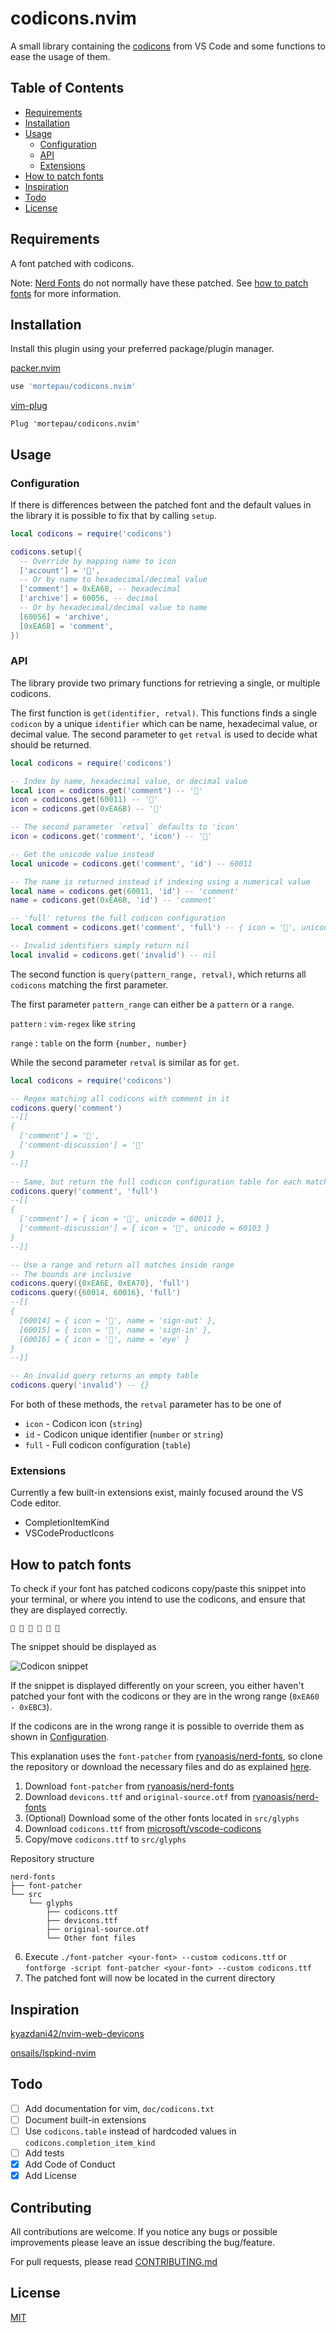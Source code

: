 # codicons.nvim

A small library containing the [codicons](https://microsoft.github.io/vscode-codicons/dist/codicon.html)
from VS Code and some functions to ease the usage of them.

## Table of Contents

- [Requirements](#requirements)
- [Installation](#Installation)
- [Usage](#usage)
    - [Configuration](#configuration)
    - [API](#api)
    - [Extensions](#extensions)
- [How to patch fonts](#how-to-patch-fonts)
- [Inspiration](#Inspiration)
- [Todo](#todo)
- [License](#license)

## Requirements

A font patched with codicons.

Note:
[Nerd Fonts](https://www.nerdfonts.com) do not normally have these patched.
See [how to patch fonts](#how-to-patch-fonts) for more information.

## Installation

Install this plugin using your preferred package/plugin manager.

[packer.nvim](https://github.com/wbthomason/packer.nvim)

```lua
use 'mortepau/codicons.nvim'
```

[vim-plug](https://github.com/junegunn/vim-plug)
```vim
Plug 'mortepau/codicons.nvim'
```

## Usage

### Configuration

If there is differences between the patched font and the default values in the
library it is possible to fix that by calling `setup`.

```lua
local codicons = require('codicons')

codicons.setup({
  -- Override by mapping name to icon
  ['account'] = '',
  -- Or by name to hexadecimal/decimal value
  ['comment'] = 0xEA6B, -- hexadecimal
  ['archive'] = 60056, -- decimal
  -- Or by hexadecimal/decimal value to name
  [60056] = 'archive',
  [0xEA6B] = 'comment',
})
```

### API

The library provide two primary functions for retrieving a single, or multiple
codicons.

The first function is `get(identifier, retval)`.
This functions finds a single `codicon` by a unique `identifier` which can be
name, hexadecimal value, or decimal value.
The second parameter to `get` `retval` is used to decide what should be returned.

```lua
local codicons = require('codicons')

-- Index by name, hexadecimal value, or decimal value
local icon = codicons.get('comment') -- ''
icon = codicons.get(60011) -- ''
icon = codicons.get(0xEA6B) -- ''

-- The second parameter `retval` defaults to 'icon'
icon = codicons.get('comment', 'icon') -- ''

-- Get the unicode value instead
local unicode = codicons.get('comment', 'id') -- 60011

-- The name is returned instead if indexing using a numerical value
local name = codicons.get(60011, 'id') -- 'comment'
name = codicons.get(0xEA6B, 'id') -- 'comment'

-- 'full' returns the full codicon configuration
local comment = codicons.get('comment', 'full') -- { icon = '', unicode = 60011 }

-- Invalid identifiers simply return nil
local invalid = codicons.get('invalid') -- nil
```

The second function is `query(pattern_range, retval)`, which returns all
`codicons` matching the first parameter.

The first parameter `pattern_range` can either be a `pattern` or a `range`.

`pattern` : `vim-regex` like `string`

`range` : `table` on the form `{number, number}`

While the second parameter `retval` is similar as for `get`.

```lua
local codicons = require('codicons')

-- Regex matching all codicons with comment in it
codicons.query('comment')
--[[
{
  ['comment'] = '',
  ['comment-discussion'] = ''
}
--]]

-- Same, but return the full codicon configuration table for each match
codicons.query('comment', 'full')
--[[
{
  ['comment'] = { icon = '', unicode = 60011 },
  ['comment-discussion'] = { icon = '', unicode = 60103 }
}
--]]

-- Use a range and return all matches inside range
-- The bounds are inclusive
codicons.query({0xEA6E, 0xEA70}, 'full')
codicons.query({60014, 60016}, 'full')
--[[
{
  [60014] = { icon = '', name = 'sign-out' },
  [60015] = { icon = '', name = 'sign-in' },
  [60016] = { icon = '', name = 'eye' }
}
--]]

-- An invalid query returns an empty table
codicons.query('invalid') -- {}
```

For both of these methods, the `retval` parameter has to be one of

- `icon` - Codicon icon (`string`)
- `id` - Codicon unique identifier (`number` or `string`)
- `full` - Full codicon configuration (`table`)

### Extensions

Currently a few built-in extensions exist, mainly focused around the VS Code
editor.

- CompletionItemKind
- VSCodeProductIcons

## How to patch fonts

To check if your font has patched codicons copy/paste this snippet into your
terminal, or where you intend to use the codicons, and ensure that they are displayed
correctly.

`     `

The snippet should be displayed as

![Codicon snippet](./media/codicons_snippet.png)

If the snippet is displayed differently on your screen, you either haven't
patched your font with the codicons or they are in the wrong range (`0xEA60 -
0xEBC3`).

If the codicons are in the wrong range it is possible to override them as shown
in [Configuration](#configuration).

This explanation uses the `font-patcher` from
[ryanoasis/nerd-fonts](https://github.com/ryanoasis/nerd-fonts), so clone the
repository or download the necessary files and do as explained
[here](https://github.com/ryanoasis/nerd-fonts#font-patcher).



1. Download `font-patcher` from
   [ryanoasis/nerd-fonts](https://github.com/ryanoasis/nerd-fonts)
2. Download `devicons.ttf` and `original-source.otf` from
   [ryanoasis/nerd-fonts](https://github.com/ryanoasis/nerd-fonts)
3. (Optional) Download some of the other fonts located in `src/glyphs`
4. Download `codicons.ttf` from
   [microsoft/vscode-codicons](https://github.com/microsoft/vscode-codicons/blob/main/dist/codicon.ttf)
5. Copy/move `codicons.ttf` to `src/glyphs`

Repository structure

```
nerd-fonts
├── font-patcher
└── src
    └── glyphs
        ├── codicons.ttf
        ├── devicons.ttf
        ├── original-source.otf
        └── Other font files
```

6. Execute `./font-patcher <your-font> --custom codicons.ttf` or `fontforge
   -script font-patcher <your-font> --custom codicons.ttf`
7. The patched font will now be located in the current directory

## Inspiration

[kyazdani42/nvim-web-devicons](https://github.com/kyazdani42/nvim-web-devicons)

[onsails/lspkind-nvim](https://github.com/onsails/lspkind-nvim)

## Todo

- [ ] Add documentation for vim, `doc/codicons.txt`
- [ ] Document built-in extensions
- [ ] Use `codicons.table` instead of hardcoded values in
    `codicons.completion_item_kind`
- [ ] Add tests
- [x] Add Code of Conduct
- [x] Add License

## Contributing

All contributions are welcome.
If you notice any bugs or possible improvements please leave an issue describing
the bug/feature.

For pull requests, please read [CONTRIBUTING.md](./CONTRIBUTING.md)

## License

[MIT](./LICENSE)
